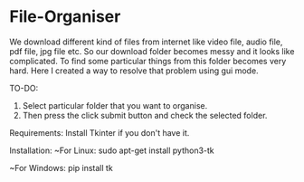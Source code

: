 # File-Organiser
We download different kind of files from internet like video file, audio file, pdf file, jpg file etc.
So our download folder becomes messy and it looks like complicated. To find some particular things from this folder becomes very hard.
Here I created a way to resolve that problem using gui mode.

TO-DO:
1. Select particular folder that you want to organise.
2. Then press the click submit button and check the selected folder.

Requirements:
Install Tkinter if you don't have it.


Installation:
~For Linux: sudo apt-get install python3-tk


~For Windows: pip install tk
